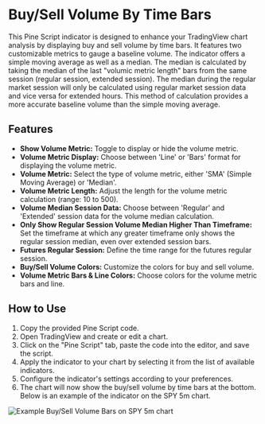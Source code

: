 # Buy/Sell Volume By Time Bars

This Pine Script indicator is designed to enhance your TradingView chart analysis by displaying buy and sell volume by time bars. It features two customizable metrics to gauge a baseline volume. The indicator offers a simple moving average as well as a median. The median is calculated by taking the median of the last "volumic metric length" bars from the same session (regular session, extended session). The median during the regular market session will only be calculated using regular market session data and vice versa for extended hours. This method of calculation provides a more accurate baseline volume than the simple moving average.

## Features

- **Show Volume Metric:** Toggle to display or hide the volume metric.
- **Volume Metric Display:** Choose between 'Line' or 'Bars' format for displaying the volume metric.
- **Volume Metric:** Select the type of volume metric, either 'SMA' (Simple Moving Average) or 'Median'.
- **Volume Metric Length:** Adjust the length for the volume metric calculation (range: 10 to 500).
- **Volume Median Session Data:** Choose between 'Regular' and 'Extended' session data for the volume median calculation.
- **Only Show Regular Session Volume Median Higher Than Timeframe:** Set the timeframe at which any greater timeframe only shows the regular session median, even over extended session bars. 
- **Futures Regular Session:** Define the time range for the futures regular session.
- **Buy/Sell Volume Colors:** Customize the colors for buy and sell volume.
- **Volume Metric Bars & Line Colors:** Choose colors for the volume metric bars and line.

## How to Use

1. Copy the provided Pine Script code.
2. Open TradingView and create or edit a chart.
3. Click on the "Pine Script" tab, paste the code into the editor, and save the script.
4. Apply the indicator to your chart by selecting it from the list of available indicators.
5. Configure the indicator's settings according to your preferences.
6. The chart will now show the buy/sell volume by time bars at the bottom. Below is an example of the indicator on the SPY 5m chart.

![Example Buy/Sell Volume Bars on SPY 5m chart](https://i.imgur.com/vKdKWDJ.png)

